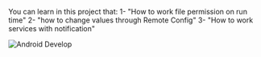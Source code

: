 You can learn in this project that:
1-   "How to work file permission on run time"
2-   "how to change values through Remote Config"
3-   "How to work services with notification"
 
  ![Android Develop](https://github.com/user-attachments/assets/2ffda798-466a-4020-8d38-d39fadce6acb)
